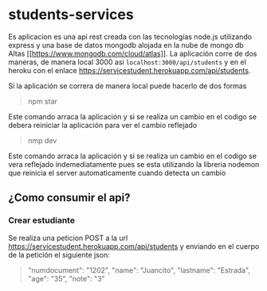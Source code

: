 # students-services

Es aplicacion es una api rest creada con las tecnologías node.js utilizando express y una base de datos mongodb alojada en la nube de mongo db Altas [[https://www.mongodb.com/cloud/atlas]]. La aplicación corre de dos maneras, de manera local 3000 asi `localhost:3000/api/students` y en el heroku con el enlace https://servicestudent.herokuapp.com/api/students. 

Si la aplicación se correra de manera local puede hacerlo de dos formas

> npm star 

Este comando arraca la aplicación y si se realiza un cambio en el codigo se debera reiniciar la aplicación para ver el cambio reflejado

> nmp dev 

Este comando arraca la aplicación y si se realiza un cambio en el codigo se vera reflejado indemediatamente pues se esta utilizando la libreria nodemon que reinicia el server automaticamente cuando detecta un cambio

## ¿Como consumir el api? 

### Crear estudiante

Se realiza una peticion POST a la url https://servicestudent.herokuapp.com/api/students y enviando en el cuerpo de la petición el siguiente json:


 >   "numdocument": "1202",
    "name": "Juancito",
    "lastname": "Estrada",
    "age": "35",
    "note": "3"
    
